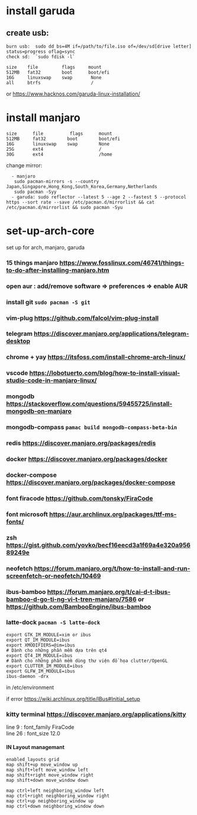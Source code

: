 # install garuda
## create usb: 
```
burn usb:  sudo dd bs=4M if=/path/to/file.iso of=/dev/sd[drive letter] status=progress oflag=sync
check sd:  `sudo fdisk -l`
```

```
size    file         flags     mount
512MB   fat32        boot      boot/efi
16G     linuxswap    swap       None    
all     btrfs                   /
```
or https://www.hacknos.com/garuda-linux-installation/

# install manjaro
```
size      file          flags      mount
512MB     fat32        boot        boot/efi
16G       linuxswap    swap        None 
25G       ext4                     /
30G       ext4                     /home
```
change mirror: 
```
  - manjaro
   sudo pacman-mirrors -s --country Japan,Singapore,Hong_Kong,South_Korea,Germany,Netherlands
   sudo pacman -Syy
  - garuda: sudo reflector --latest 5 --age 2 --fastest 5 --protocol https --sort rate --save /etc/pacman.d/mirrorlist && cat /etc/pacman.d/mirrorlist && sudo pacman -Syu
```
# set-up-arch-core 
set up for arch, manjaro, garuda
### 15 things manjaro https://www.fosslinux.com/46741/things-to-do-after-installing-manjaro.htm
### open aur : add/remove software => preferences => enable AUR    
### install git `sudo pacman -S git`    
### vim-plug https://github.com/falcol/vim-plug-install
### telegram https://discover.manjaro.org/applications/telegram-desktop
### chrome + yay https://itsfoss.com/install-chrome-arch-linux/
### vscode https://lobotuerto.com/blog/how-to-install-visual-studio-code-in-manjaro-linux/   
### mongodb https://stackoverflow.com/questions/59455725/install-mongodb-on-manjaro
### mongodb-compass `pamac build mongodb-compass-beta-bin`   
### redis https://discover.manjaro.org/packages/redis
### docker https://discover.manjaro.org/packages/docker
### docker-compose https://discover.manjaro.org/packages/docker-compose
### font firacode https://github.com/tonsky/FiraCode
### font microsoft https://aur.archlinux.org/packages/ttf-ms-fonts/
### zsh https://gist.github.com/yovko/becf16eecd3a1f69a4e320a95689249e
### neofetch https://forum.manjaro.org/t/how-to-install-and-run-screenfetch-or-neofetch/10469
### ibus-bamboo https://forum.manjaro.org/t/cai-d-t-ibus-bamboo-d-go-ti-ng-vi-t-tren-manjaro/7586 or https://github.com/BambooEngine/ibus-bamboo
### latte-dock `pacman -S latte-dock`
````
export GTK_IM_MODULE=xim or ibus
export QT_IM_MODULE=ibus
export XMODIFIERS=@im=ibus
# Dành cho những phần mềm dựa trên qt4
export QT4_IM_MODULE=ibus
# Dành cho những phần mềm dùng thư viện đồ họa clutter/OpenGL
export CLUTTER_IM_MODULE=ibus
export GLFW_IM_MODULE=ibus
ibus-daemon -drx
````
in /etc/environment

if error https://wiki.archlinux.org/title/IBus#Initial_setup


### kitty terminal https://discover.manjaro.org/applications/kitty   
  line 9 : font_family FiraCode    
  line 26 : font_size 12.0    
#### IN Layout managemant  
```
enabled_layouts grid                                                           
map shift+up move_window up                                                   
map shift+left move_window left                                                
map shift+right move_window right                                              
map shift+down move_window down                                                
                                                                                 
map ctrl+left neighboring_window left                                          
map ctrl+right neighboring_window right                                        
map ctrl+up neighboring_window up                                              
map ctrl+down neighboring_window down
```
